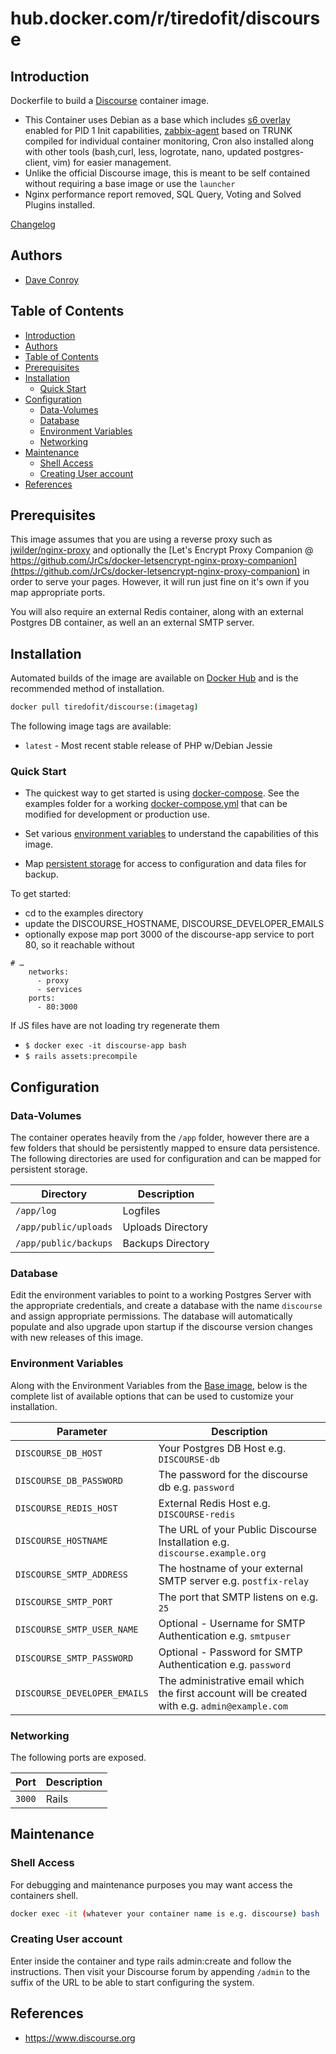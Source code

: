 # hub.docker.com/r/tiredofit/discourse

## Introduction

Dockerfile to build a [Discourse](https://www.discourse.org) container image.

* This Container uses Debian as a base which includes [s6
overlay](https://github.com/just-containers/s6-overlay) enabled for PID 1 Init capabilities, [zabbix-agent](https://zabbix.org) based on TRUNK compiled for individual container monitoring, Cron also installed along with other tools (bash,curl, less, logrotate, nano, updated postgres-client, vim) for easier management.
* Unlike the official Discourse image, this is meant to be self contained without requiring a base image or use the `launcher`
* Nginx performance report removed, SQL Query, Voting and Solved Plugins installed.

[Changelog](CHANGELOG.md)

## Authors

- [Dave Conroy](http://github/tiredofit/)

## Table of Contents

- [Introduction](#introduction)
- [Authors](#authors)
- [Table of Contents](#table-of-contents)
- [Prerequisites](#prerequisites)
- [Installation](#installation)
  - [Quick Start](#quick-start)
- [Configuration](#configuration)
  - [Data-Volumes](#data-volumes)
  - [Database](#database)
  - [Environment Variables](#environment-variables)
  - [Networking](#networking)
- [Maintenance](#maintenance)
  - [Shell Access](#shell-access)
  - [Creating User account](#creating-user-account)
- [References](#references)

## Prerequisites

This image assumes that you are using a reverse proxy such as [jwilder/nginx-proxy](https://github.com/jwilder/nginx-proxy) and optionally the [Let's Encrypt Proxy Companion @ https://github.com/JrCs/docker-letsencrypt-nginx-proxy-companion](https://github.com/JrCs/docker-letsencrypt-nginx-proxy-companion) in order to serve your pages. However, it will run just fine on it's own if you map appropriate ports.

You will also require an external Redis container, along with an external Postgres DB container, as well an an external SMTP server.



## Installation

Automated builds of the image are available on [Docker Hub](https://hub.docker.com/r/tiredofit/discourse) and is the recommended method of installation.


```bash
docker pull tiredofit/discourse:(imagetag)
```

The following image tags are available:

* `latest` - Most recent stable release of PHP w/Debian Jessie

### Quick Start

* The quickest way to get started is using [docker-compose](https://docs.docker.com/compose/). See the examples folder for a working [docker-compose.yml](examples/docker-compose.yml) that can be modified for development or production use.

* Set various [environment variables](#environment-variables) to understand the capabilities of this image.
* Map [persistent storage](#data-volumes) for access to configuration and data files for backup.

To get started:
- cd to the examples directory
- update the DISCOURSE_HOSTNAME, DISCOURSE_DEVELOPER_EMAILS
- optionally expose map port 3000 of the discourse-app service to port 80, so it reachable without 
```
# …
    networks:
      - proxy
      - services
    ports:
      - 80:3000
````

If JS files have are not loading try regenerate them
- `$ docker exec -it discourse-app bash`
- `$ rails assets:precompile`

## Configuration

### Data-Volumes

The container operates heavily from the `/app` folder, however there are a few folders that should be persistently mapped to ensure data persistence. The following directories are used for configuration and can be mapped for persistent storage.

| Directory             | Description       |
| --------------------- | ----------------- |
| `/app/log`            | Logfiles          |
| `/app/public/uploads` | Uploads Directory |
| `/app/public/backups` | Backups Directory |

### Database

Edit the environment variables to point to a working Postgres Server with the appropriate credentials, and create a database with the name `discourse` and assign appropriate permissions. The database will automatically populate and also upgrade upon startup if the discourse version changes with new releases of this image.

### Environment Variables

Along with the Environment Variables from the [Base image](https://hub.docker.com/r/tiredofit/debian), below is the complete list of available options that can be used to customize your installation.


| Parameter                    | Description                                                                                    |
| ---------------------------- | ---------------------------------------------------------------------------------------------- |
| `DISCOURSE_DB_HOST`          | Your Postgres DB Host e.g. `DISCOURSE-db`                                                      |
| `DISCOURSE_DB_PASSWORD`      | The password for the discourse db e.g. `password`                                              |
| `DISCOURSE_REDIS_HOST`       | External Redis Host e.g. `DISCOURSE-redis`                                                     |
| `DISCOURSE_HOSTNAME`         | The URL of your Public Discourse Installation e.g. `discourse.example.org`                     |
| `DISCOURSE_SMTP_ADDRESS`     | The hostname of your external SMTP server e.g. `postfix-relay`                                 |
| `DISCOURSE_SMTP_PORT`        | The port that SMTP listens on e.g. `25`                                                        |
| `DISCOURSE_SMTP_USER_NAME`   | Optional - Username for SMTP Authentication e.g. `smtpuser`                                    |
| `DISCOURSE_SMTP_PASSWORD`    | Optional - Password for SMTP Authentication e.g. `password`                                    |
| `DISCOURSE_DEVELOPER_EMAILS` | The administrative email which the first account will be created with e.g. `admin@example.com` |

### Networking

The following ports are exposed.

| Port   | Description |
| ------ | ----------- |
| `3000` | Rails       |

## Maintenance
### Shell Access

For debugging and maintenance purposes you may want access the containers shell.

```bash
docker exec -it (whatever your container name is e.g. discourse) bash
```

### Creating User account
Enter inside the container and type rails admin:create and follow the instructions. Then visit your Discourse forum by appending `/admin` to the suffix of the URL to be able to start configuring the system.

## References

* https://www.discourse.org

